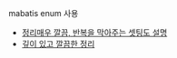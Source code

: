 mabatis enum 사용

- [정리매우 깔끔, 반복을 막아주는 셋팅도 설명](https://amagrammer91.tistory.com/115)
- [깊이 있고 깔끔한 정리](https://umbum.dev/1122)
